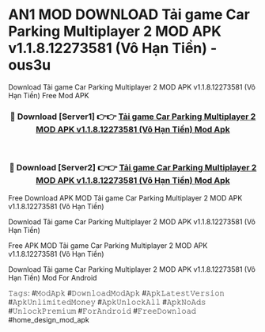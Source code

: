 # AN1 MOD DOWNLOAD Tải game Car Parking Multiplayer 2 MOD APK v1.1.8.12273581 (Vô Hạn Tiền) - ous3u
Download Tải game Car Parking Multiplayer 2 MOD APK v1.1.8.12273581 (Vô Hạn Tiền) Free Mod APK

<div align="center">
<h3>🔴 Download [Server1] 👉👉 <a href="https://apk-comot.site?title=Tải_game_Car_Parking_Multiplayer_2_MOD_APK_v1.1.8.12273581_(Vô_Hạn_Tiền)">Tải game Car Parking Multiplayer 2 MOD APK v1.1.8.12273581 (Vô Hạn Tiền) Mod Apk</a></h3><br>

<h3>🔴 Download [Server2] 👉👉 <a href="https://apk-comot.site?title=Tải_game_Car_Parking_Multiplayer_2_MOD_APK_v1.1.8.12273581_(Vô_Hạn_Tiền)">Tải game Car Parking Multiplayer 2 MOD APK v1.1.8.12273581 (Vô Hạn Tiền) Mod Apk</a></h3>
</div>


Free Download APK MOD Tải game Car Parking Multiplayer 2 MOD APK v1.1.8.12273581 (Vô Hạn Tiền)

Download Tải game Car Parking Multiplayer 2 MOD APK v1.1.8.12273581 (Vô Hạn Tiền) 

Free APK MOD Tải game Car Parking Multiplayer 2 MOD APK v1.1.8.12273581 (Vô Hạn Tiền) 

Download Tải game Car Parking Multiplayer 2 MOD APK v1.1.8.12273581 (Vô Hạn Tiền) Mod For Android

𝚃𝚊𝚐𝚜: #𝙼𝚘𝚍𝙰𝚙𝚔 #𝙳𝚘𝚠𝚗𝚕𝚘𝚊𝚍𝙼𝚘𝚍𝙰𝚙𝚔 #𝙰𝚙𝚔𝙻𝚊𝚝𝚎𝚜𝚝𝚅𝚎𝚛𝚜𝚒𝚘𝚗 #𝙰𝚙𝚔𝚄𝚗𝚕𝚒𝚖𝚒𝚝𝚎𝚍𝙼𝚘𝚗𝚎𝚢 #𝙰𝚙𝚔𝚄𝚗𝚕𝚘𝚌𝚔𝙰𝚕𝚕 #𝙰𝚙𝚔𝙽𝚘𝙰𝚍𝚜 #𝚄𝚗𝚕𝚘𝚌𝚔𝙿𝚛𝚎𝚖𝚒𝚞𝚖 #𝙵𝚘𝚛𝙰𝚗𝚍𝚛𝚘𝚒𝚍 #𝙵𝚛𝚎𝚎𝙳𝚘𝚠𝚗𝚕𝚘𝚊𝚍 #home_design_mod_apk